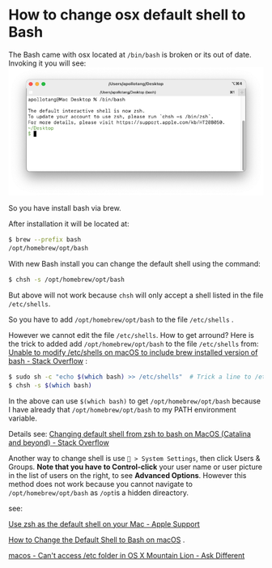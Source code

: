 # How to change osx default shell to Bash

The Bash came with osx located at `/bin/bash` is broken or its out of date. Invoking it you will see: 
![default-bash-is-broken](./assets/default-bash-is-broken.png)

So you have install bash via brew. 

After installation it  will be located at: 

```zsh
$ brew --prefix bash
/opt/homebrew/opt/bash
```

With new Bash install you can change the default shell using the command: 

```zsh
$ chsh -s /opt/homebrew/opt/bash
```

But above will not work because `chsh` will only accept a shell listed in the file `/etc/shells`.

So you have to add `/opt/homebrew/opt/bash` to the file `/etc/shells` .

However we cannot edit the file `/etc/shells`.  How to get arround?  Here is the trick to added add `/opt/homebrew/opt/bash` to the file `/etc/shells`  from: [Unable to modify /etc/shells on macOS to include brew installed version of bash - Stack Overflow](https://stackoverflow.com/questions/49048720/unable-to-modify-etc-shells-on-macos-to-include-brew-installed-version-of-bash/52554474#52554474) : 

```bash
$ sudo sh -c "echo $(which bash) >> /etc/shells"  # Trick a line to /etc/shells
$ chsh -s $(which bash)
```

In the above can use `$(which bash)` to get `/opt/homebrew/opt/bash` because I have already that `/opt/homebrew/opt/bash` to my PATH environment variable.

Details see:  [Changing default shell from zsh to bash on MacOS (Catalina and beyond) - Stack Overflow](https://stackoverflow.com/questions/77052638/changing-default-shell-from-zsh-to-bash-on-macos-catalina-and-beyond) 



Another way to change shell is use ` > System Settings`, then click Users & Groups. **Note that you have to Control-click** your user name or user picture in the list of users on the right, to see **Advanced Options**. However this method does not work because you cannot navigate to `/opt/homebrew/opt/bash`  as `/opt`is a hidden direactory.  

see:  

[Use zsh as the default shell on your Mac - Apple Support](https://support.apple.com/en-us/102360) 

[How to Change the Default Shell to Bash on macOS](https://www.howtogeek.com/444596/how-to-change-the-default-shell-to-bash-in-macos-catalina/#:~:text=cat%20/etc/shells-,Change%20from%20Zsh%20to%20Bash%20In%20System%20Settings,OK%22%20to%20save%20your%20changes.) .

[macos - Can't access /etc folder in OS X Mountain Lion - Ask Different](https://apple.stackexchange.com/questions/76611/cant-access-etc-folder-in-os-x-mountain-lion#:~:text=2%20Answers,kind%20of%20access%20he%20need.) 





 